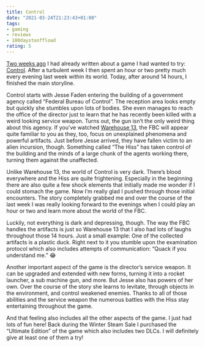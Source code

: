 ```yaml
---
title: Control
date: "2021-03-24T21:23:43+01:00"
tags:
- gaming
- reviews
- 100daystooffload
rating: 5
---
```


[Two weeks ago](https://zerokspot.com/weblog/2021/03/07/not-the-time-for-control/) I had already written about a game I had wanted to try: [Control](https://store.steampowered.com/app/870780/Control_Ultimate_Edition/). After a turbulent week I then spent an hour or two pretty much every evening last week within its world. Today, after around 14 hours, I finished the main storyline.

Control starts with Jesse Faden entering the building of a government agency called “Federal Bureau of Control”. The reception area looks empty but quickly she stumbles upon lots of bodies. She even manages to reach the office of the director just to learn that he has recently been killed with a weird looking service weapon. Turns out, the gun isn’t the only weird thing about this agency. If you’ve watched [Warehouse 13](https://en.wikipedia.org/wiki/Warehouse_13), the FBC will appear quite familiar to you as they, too, focus on unexplained phenomena and powerful artifacts. Just before Jesse arrived, they have fallen victim to an alien incursion, though. Something called “The Hiss” has taken control of the building and the minds of a large chunk of the agents working there, turning them against the unaffected.

Unlike Warehouse 13, the world of Control is very dark. There’s blood everywhere and the Hiss are quite frightening. Especially in the beginning there are also quite a few shock elements that initially made me wonder if I could stomach the game. Now I’m really glad I pushed through those initial encounters. The story completely grabbed me and over the course of the last week I was really looking forward to the evenings when I could play an hour or two and learn more about the world of the FBC.

Luckily, not everything is dark and depressing, though. The way the FBC handles the artifacts is just so Warehouse 13 that I also had lots of laughs throughout those 14 hours. Just a small example: One of the collected artifacts is a plastic duck. Right next to it you stumble upon the examination protocol which also includes attempts of communication: “Quack if you understand me.” 😂

Another important aspect of the game is the director’s service weapon. It can be upgraded and extended with new forms, turning it into a rocket launcher, a sub machine gun, and more. But Jesse also has powers of her own. Over the course of the story she learns to levitate, through objects in the environment, and control weakened enemies. Thanks to all of those abilities and the service weapon the numerous battles with the Hiss stay entertaining throughout the game.

And that feeling also includes all the other aspects of the game. I just had lots of fun here! Back during the Winter Steam Sale I purchased the “Ultimate Edition” of the game which also includes two DLCs. I will definitely give at least one of them a try!
